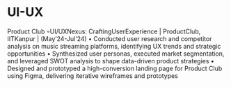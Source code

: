 # UI-UX
Product Club 
◦UI/UXNexus: CraftingUserExperience  |  ProductClub, IITKanpur  |  (May’24-Jul’24)
    • Conducted user research and competitor analysis on music streaming platforms, identifying UX trends and strategic opportunities
    • Synthesized user personas, executed market segmentation, and leveraged SWOT analysis to shape data-driven product strategies
    • Designed and prototyped a high-conversion landing page for Product Club using Figma, delivering iterative wireframes and prototypes
